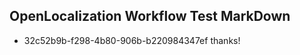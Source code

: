 ## OpenLocalization Workflow Test MarkDown
* 32c52b9b-f298-4b80-906b-b220984347ef thanks!

<!--HONumber=Sep16_HO2-->


